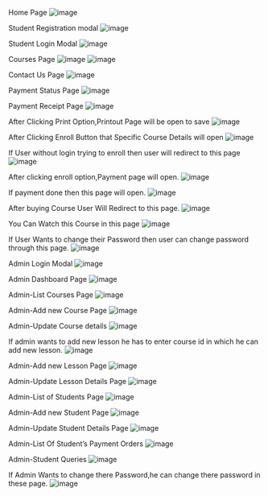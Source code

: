 
Home Page
![image](https://user-images.githubusercontent.com/54452217/143267215-792f96e5-e604-468e-8b11-0afdc056a5f2.png)

Student Registration modal
![image](https://user-images.githubusercontent.com/54452217/143267560-2f8c621b-5ef5-4534-8399-4ce2377126cd.png)

Student Login Modal
![image](https://user-images.githubusercontent.com/54452217/143267611-79caca26-5eb9-4d9c-bb0c-9b367af5af81.png)

Courses Page
![image](https://user-images.githubusercontent.com/54452217/143267653-7e5bfc37-f20b-4488-bb2c-499c83ff991f.png)
![image](https://user-images.githubusercontent.com/54452217/143267689-fd6a212a-23f3-487e-955d-d07b53ac7811.png)

Contact Us Page
![image](https://user-images.githubusercontent.com/54452217/143267723-981020bf-9366-4878-afac-8f26f7c02a83.png)

Payment Status Page
![image](https://user-images.githubusercontent.com/54452217/143267744-3e91c49e-4b40-420e-8c0b-8b97e8f62290.png)

Payment Receipt Page
![image](https://user-images.githubusercontent.com/54452217/143267784-7d4bd824-61ca-411d-8f76-55c16fbf8f97.png)

After Clicking Print Option,Printout Page will be open to save
![image](https://user-images.githubusercontent.com/54452217/143267838-723c3152-f945-4d2c-8ccb-b5120811b97a.png)

After Clicking Enroll Button that Specific Course Details will open
![image](https://user-images.githubusercontent.com/54452217/143267877-f645cd80-36af-4ef5-bd44-95e3de483c0e.png)

If User  without login trying to enroll then user will redirect to this page
![image](https://user-images.githubusercontent.com/54452217/143267912-c2316207-2e28-4512-9e6e-b6b5b8b01d63.png)

After clicking enroll option,Payment page will open. 
![image](https://user-images.githubusercontent.com/54452217/143268241-5eaf8d9e-502d-49d3-8c93-5dc6b36d92fe.png)

If payment done then this page will open.
![image](https://user-images.githubusercontent.com/54452217/143268260-fc4ad7f5-8c09-4be4-9384-39cd36476ac2.png)

After buying Course User Will Redirect to this page.
![image](https://user-images.githubusercontent.com/54452217/143268312-24fcd915-ad0f-4f33-8520-505220d16aea.png)

You Can Watch this Course  in this page
![image](https://user-images.githubusercontent.com/54452217/143268343-ae2cd527-4967-4d57-8c90-ba1cda7829ce.png)

If User Wants to change their Password then user can change password through this page. 
![image](https://user-images.githubusercontent.com/54452217/143268380-524e1221-1373-4eb2-b0b3-d71e6a053519.png)

Admin Login Modal
![image](https://user-images.githubusercontent.com/54452217/143268408-69da4ceb-9537-4f60-8a8d-0c51c951b81c.png)

Admin Dashboard Page
![image](https://user-images.githubusercontent.com/54452217/143268465-02f70450-ca51-4edc-9689-e5269d4c716a.png)

Admin-List Courses Page
![image](https://user-images.githubusercontent.com/54452217/143268521-67cd8be6-e1fe-4bb6-8614-487bddb855fc.png)

Admin-Add new Course Page
![image](https://user-images.githubusercontent.com/54452217/143268566-4f539d79-9d48-4038-b992-333e440ae7f2.png)

Admin-Update Course details
![image](https://user-images.githubusercontent.com/54452217/143268597-bbdb96d8-dcbd-41d4-a40b-01563cce3245.png)

If admin wants to add new lesson he has to enter course id in which he can add new lesson. 
![image](https://user-images.githubusercontent.com/54452217/143268644-4eb04dd7-2fe4-4639-b915-d089a7c0121f.png)

Admin-Add new Lesson Page
![image](https://user-images.githubusercontent.com/54452217/143268697-f063e9d3-76e0-478a-b1b3-7461963d0e60.png)

Admin-Update Lesson Details Page
![image](https://user-images.githubusercontent.com/54452217/143268754-f36ea978-39cb-4937-8d6c-6133b1ce6b22.png)

Admin-List of Students Page
![image](https://user-images.githubusercontent.com/54452217/143268799-33cd7eba-d7a9-437e-a852-b7a8490042e6.png)

Admin-Add new Student Page
![image](https://user-images.githubusercontent.com/54452217/143268837-a33ea5a4-1035-403f-b361-e4b8cb461bc8.png)

Admin-Update Student Details Page
![image](https://user-images.githubusercontent.com/54452217/143268880-9417f0ed-b5a3-4f9a-9a4a-af8307fb7030.png)

Admin-List Of Student’s Payment Orders
![image](https://user-images.githubusercontent.com/54452217/143268922-b80ece42-2015-4349-87a1-60aefda5576f.png)

Admin-Student Queries
![image](https://user-images.githubusercontent.com/54452217/143268960-55c64053-408e-4d9a-b5a4-5c6758a58e95.png)

If Admin Wants to change there Password,he can change there password in these page. 
![image](https://user-images.githubusercontent.com/54452217/143268992-75b9f237-2947-4607-a169-41679db082d3.png)

